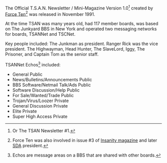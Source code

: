 The Official T.S.A.N. Newsletter / Mini-Magazine Version 1.0[^1] created by [Force Ten](/p/force-ten)[^2] was released in November 1991.

At the time TSAN was many years old, had 117 member boards, was based on The Junkyard BBS in New York and operated two messaging networks for boards, TSANNet and TSCNet. 

Key people included: The Junkman as president. Ranger Rick was the vice president. The Highwayman, Head Hunter, The SlaveLord, Iggy, The Prisoner, and Captain Tom as the senior staff.

TSANNet Echos[^3] included:
- General Public
- News/Bulletins/Announcements Public
- BBS Software/Netmail Talk/Ads Public
- Software Discussion/Help Public
- For Sale/Wanted/Trade Public
- Trojan/Virus/Loozer Private
- General Discussion Private
- Elite Private
- Super High Access Private

[^1]: Or The TSAN Newsletter #1.
[^2]: Force Ten was also involved in issue #3 of [Insanity magazine](/g/insanity) and later [SDA](/g/silicon-dream-artists) president.
[^3]: Echos are message areas on a BBS that are shared with other boards.